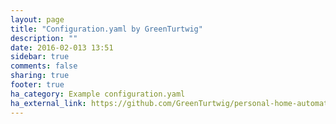 ```yaml
---
layout: page
title: "Configuration.yaml by GreenTurtwig"
description: ""
date: 2016-02-013 13:51
sidebar: true
comments: false
sharing: true
footer: true
ha_category: Example configuration.yaml
ha_external_link: https://github.com/GreenTurtwig/personal-home-automation/tree/master/Home%20Assistant
---
```


